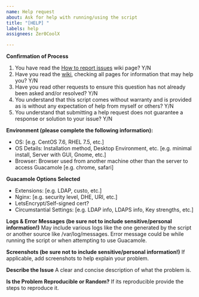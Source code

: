 ```yaml
---
name: Help request
about: Ask for help with running/using the script
title: "[HELP] "
labels: help
assignees: Zer0CoolX

---
```


**Confirmation of Process**
1. You have read the [How to report issues](https://github.com/Zer0CoolX/guacamole-install-rhel/wiki/How-to-Report-Issues-(Bugs,-Feature-Request-and-Help)) wiki page? Y/N
2. Have you read the [wiki](https://github.com/Zer0CoolX/guacamole-install-rhel/wiki), checking all pages for information that may help you? Y/N
3. Have you read other requests to ensure this question has not already been asked and/or resolved? Y/N
4. You understand that this script comes without warranty and is provided as is without any expectation of help from myself or others? Y/N
5. You understand that submitting a help request does not guarantee a response or solution to your issue? Y/N

**Environment (please complete the following information):**

 - OS: [e.g. CentOS 7.6, RHEL 7.5, etc.]
 - OS Details: Installation method, Desktop Environment, etc. [e.g. minimal install, Server with GUI, Gnome, etc.]
 - Browser: Browser used from another machine other than the server to access Guacamole [e.g. chrome, safari]

**Guacamole Options Selected**

 - Extensions: [e.g. LDAP, custo, etc.]
 - Nginx: [e.g. security level, DHE, URI, etc.]
 - LetsEncrypt/Self-signed cert?
 - Circumstantial Settings: [e.g. LDAP info, LDAPS info, Key strengths, etc.]

**Logs & Error Messages (be sure not to include sensitive/personal information!)**
May include various logs like the one generated by the script or another source like /var/log/messages. Error message could be while running the script or when attempting to use Guacamole.

**Screenshots (be sure not to include sensitive/personal information!)**
If applicable, add screenshots to help explain your problem.

**Describe the Issue**
A clear and concise description of what the problem is.

**Is the Problem Reproducible or Random?**
If its reproducible provide the steps to reproduce it.
